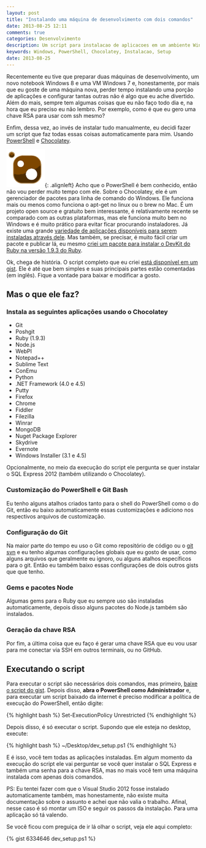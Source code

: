 ```yaml
---
layout: post
title: "Instalando uma máquina de desenvolvimento com dois comandos"
date: 2013-08-25 12:11
comments: true
categories: Desenvolvimento
description: Um script para instalacao de aplicacoes em um ambiente Windows usando PowerShell e Chocolatey
keywords: Windows, PowerShell, Chocolatey, Instalacao, Setup
date: 2013-08-25
---
```

Recentemente eu tive que preparar duas máquinas de desenvolvimento, um novo notebook Windows 8 e uma VM Windows 7 e, honestamente, por mais que eu goste de uma máquina nova, perder tempo instalando uma porção de aplicações e configurar tantas outras não é algo que eu ache divertido. Além do mais, sempre tem algumas coisas que eu não faço todo dia e, na hora que eu preciso eu não lembro. Por exemplo, como é que eu gero uma chave RSA para usar com ssh mesmo?

Enfim, dessa vez, ao invés de instalar tudo manualmente, eu decidi fazer um script que faz todas essas coisas automaticamente para mim. Usando [PowerShell](http://technet.microsoft.com/en-us/scriptcenter/dd742419.aspx) e [Chocolatey](http://chocolatey.org).

![Chocolatey ](/images/2013/08/chocolateyicon.gif){: .alignleft} Acho que o PowerShell é bem conhecido, então não vou perder muito tempo com ele. Sobre o Chocolatey, ele é um gerenciador de pacotes para linha de comando do Windows. Ele funciona mais ou menos como funciona o apt-get no linux ou o brew no Mac. É um projeto open source e gratuito bem interessante, é relativamente recente se comparado com as outras plataformas, mas ele funciona muito bem no Windows e é muito prático para evitar ficar procurando instaladores. Já existe uma grande [variedade de aplicações disponíveis para serem instaladas através dele](http://chocolatey.org/packages). Mas também, se precisar, é muito fácil criar um pacote e publicar lá, eu mesmo [criei um pacote para instalar o DevKit do Ruby na versão 1.9.3 do Ruby](http://chocolatey.org/packages/ruby.devkit.ruby193).

Ok, chega de história. O script completo que eu criei [está disponível em um gist](https://gist.github.com/vintem/6334646). Ele é até que bem simples e suas principais partes estão comentadas (em inglês). Fique a vontade para baixar e modificar a gosto.

## Mas o que ele faz?

### Instala as seguintes aplicações usando o Chocolatey

*  Git
* Poshgit
* Ruby (1.9.3)
* Node.js
* WebPI
* Notepad++
* Sublime Text
* ConEmu
* Python
* .NET Framework (4.0 e 4.5)
* Putty
* Firefox
* Chrome
* Fiddler
* Filezilla
* Winrar
* MongoDB
* Nuget Package Explorer
* Skydrive
* Evernote
* Windows Installer (3.1 e 4.5)

Opcionalmente, no meio da execução do script ele pergunta se quer instalar o SQL Express 2012 (também utilizando o Chocolatey).

### Customização do PowerShell e Git Bash

Eu tenho alguns atalhos criados tanto para o shell do PowerShell como o do Git, então eu baixo automaticamente essas customizações e adiciono nos respectivos arquivos de customização.

### Configuração do Git

Na maior parte do tempo eu uso o Git como repositório de código ou o [git svn](http://git-scm.com/book/ch8-1.html) e eu tenho algumas configurações globais que eu gosto de usar, como alguns arquivos que geralmente eu ignoro, ou alguns atalhos específicos para o git. Então eu também baixo essas configurações de dois outros gists que que tenho.

### Gems e pacotes Node

Algumas gems para o Ruby que eu sempre uso são instaladas automaticamente, depois disso alguns pacotes do Node.js também são instalados.

### Geração da chave RSA

Por fim, a última coisa que eu faço é gerar uma chave RSA que eu vou usar para me conectar via SSH em outros terminais, ou no GitHub.

## Executando o script

Para executar o script são necessários dois comandos, mas primeiro, [baixe o script do gist](https://gist.github.com/vintem/6334646). Depois disso, **abra o PowerShell como Administrador** e, para executar um script baixado da internet é preciso modificar a política de execução do PowerShell, então digite:

{% highlight bash %}
Set-ExecutionPolicy Unrestricted
{% endhighlight %}

Depois disso, é só executar o script. Supondo que ele esteja no desktop, execute:

{% highlight bash %}
~/Desktop/dev_setup.ps1
{% endhighlight %}

E é isso, você tem todas as aplicações instaladas. Em algum momento da execução do script ele vai perguntar se você quer instalar o SQL Express e também uma senha para a chave RSA, mas no mais você tem uma máquina instalada com apenas dois comandos.

PS: Eu tentei fazer com que o Visual Studio 2012 fosse instalado automaticamente também, mas honestamente, não existe muita documentação sobre o assunto e achei que não valia o trabalho. Afinal, nesse caso é só montar um ISO e seguir os passos da instalação. Para uma aplicação só tá valendo.

Se você ficou com preguiça de ir lá olhar o script, veja ele aqui completo:

{%  gist 6334646 dev_setup.ps1 %}
